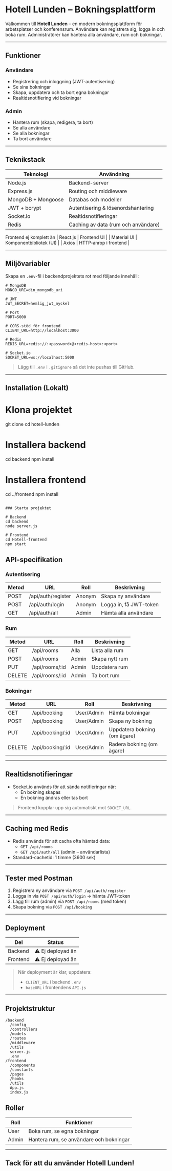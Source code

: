 # Hotell Lunden – Bokningsplattform

Välkommen till **Hotell Lunden** – en modern bokningsplattform för arbetsplatser och konferensrum. Användare kan registrera sig, logga in och boka rum. Administratörer kan hantera alla användare, rum och bokningar.

---

## Funktioner

### Användare
- Registrering och inloggning (JWT-autentisering)
- Se sina bokningar
- Skapa, uppdatera och ta bort egna bokningar
- Realtidsnotifiering vid bokningar

### Admin
- Hantera rum (skapa, redigera, ta bort)
- Se alla användare
- Se alla bokningar
- Ta bort användare

---

## Teknikstack

| Teknologi          | Användning                          |
|--------------------|-------------------------------------|
| Node.js            | Backend-server                      |
| Express.js         | Routing och middleware              |
| MongoDB + Mongoose | Databas och modeller                |
| JWT + bcrypt       | Autentisering & lösenordshantering  |
| Socket.io          | Realtidsnotifieringar               |
| Redis              | Caching av data (rum och användare) |
Frontend ej komplett än 
| React.js           | Frontend UI                         |
| Material UI        | Komponentbibliotek (UI)             |
| Axios              | HTTP-anrop i frontend               |

---

## Miljövariabler

Skapa en `.env`-fil i backendprojektets rot med följande innehåll:

```env
# MongoDB
MONGO_URI=din_mongodb_uri

# JWT
JWT_SECRET=hemlig_jwt_nyckel

# Port
PORT=5000

# CORS-stöd för frontend
CLIENT_URL=http://localhost:3000

# Redis
REDIS_URL=redis://:<password>@<redis-host>:<port>

# Socket.io
SOCKET_URL=ws://localhost:5000
```

> Lägg till `.env` i `.gitignore` så det inte pushas till GitHub.

---

## Installation (Lokalt)


# Klona projektet
git clone <repo-url>
cd hotell-lunden

# Installera backend
cd backend
npm install

# Installera frontend
cd ../frontend
npm install
```

### Starta projektet

# Backend
cd backend
node server.js

# Frontend
cd Hotell-frontend
npm start
```

## API-specifikation

### Autentisering
| Metod | URL                  | Roll     | Beskrivning             |
|-------|----------------------|----------|--------------------------|
| POST  | /api/auth/register   | Anonym   | Skapa ny användare       |
| POST  | /api/auth/login      | Anonym   | Logga in, få JWT-token   |
| GET   | /api/auth/all        | Admin    | Hämta alla användare     |

### Rum
| Metod | URL                  | Roll     | Beskrivning              |
|-------|----------------------|----------|--------------------------|
| GET   | /api/rooms           | Alla     | Lista alla rum           |
| POST  | /api/rooms           | Admin    | Skapa nytt rum           |
| PUT   | /api/rooms/:id       | Admin    | Uppdatera rum            |
| DELETE| /api/rooms/:id       | Admin    | Ta bort rum              |

### Bokningar
| Metod  | URL               | Roll        | Beskrivning                      |
|--------|-------------------|-------------|----------------------------------|
| GET    | /api/booking      | User/Admin  | Hämta bokningar                  |
| POST   | /api/booking      | User/Admin  | Skapa ny bokning                 |
| PUT    | /api/booking/:id  | User/Admin  | Uppdatera bokning (om ägare)     |
| DELETE | /api/booking/:id  | User/Admin  | Radera bokning (om ägare)        |

---

## Realtidsnotifieringar

- Socket.io används för att sända notifieringar när:
  - En bokning skapas
  - En bokning ändras eller tas bort

> Frontend kopplar upp sig automatiskt mot `SOCKET_URL`.

---

## Caching med Redis

- Redis används för att cacha ofta hämtad data:
  - `GET /api/rooms`
  - `GET /api/auth/all` (admin – användarlista)
- Standard-cachetid: 1 timme (3600 sek)

---

## Tester med Postman

1. Registrera ny användare via `POST /api/auth/register`
2. Logga in via `POST /api/auth/login` → hämta JWT-token
3. Lägg till rum (admin) via `POST /api/rooms` (med token)
4. Skapa bokning via `POST /api/booking`

---

## Deployment

| Del       | Status               |
|-----------|----------------------|
| Backend   | ⚠️ Ej deployad än    |
| Frontend  | ⚠️ Ej deployad än    |

> När deployment är klar, uppdatera:
> - `CLIENT_URL` i backend `.env`
> - `baseURL` i frontendens `API.js`

---

## Projektstruktur

```
/backend
  /config
  /controllers
  /models
  /routes
  /middleware
  /utils
  server.js
  .env
/frontend
  /components
  /constants
  /pages
  /hooks
  /utils
  App.js
  index.js
```

## Roller

| Roll   | Funktioner                                |
|--------|--------------------------------------------|
| User   | Boka rum, se egna bokningar                |
| Admin  | Hantera rum, se användare och bokningar    |

---

## Tack för att du använder Hotell Lunden!
